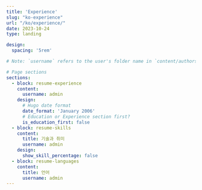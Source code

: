 ```yaml
---
title: 'Experience'
slug: "ko-experience"
url: "/ko/experience/"
date: 2023-10-24
type: landing

design:
  spacing: '5rem'

# Note: `username` refers to the user's folder name in `content/authors/`

# Page sections
sections:
  - block: resume-experience
    content:
      username: admin
    design:
      # Hugo date format
      date_format: 'January 2006'
      # Education or Experience section first?
      is_education_first: false
  - block: resume-skills
    content:
      title: 기술과 취미
      username: admin
    design:
      show_skill_percentage: false
  - block: resume-languages
    content:
      title: 언어
      username: admin
---
```

